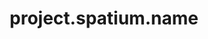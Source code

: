 ---
unique-name: spatium
type: social-network
title: project.spatium.name
description: project.spatium.desc
start-date: 2019-09-25 14:16:00
launch-date:
status: active
website: 
needs-help: true
git-url:
license-url:
license-opensource: false
license-freesoftware: false
license-name: string.proprietary
founders: ["LABB", "Galyna", "Oleksandr"]
pinned: true
hidden: false
layout: project
color1: pink
color2: purple
---